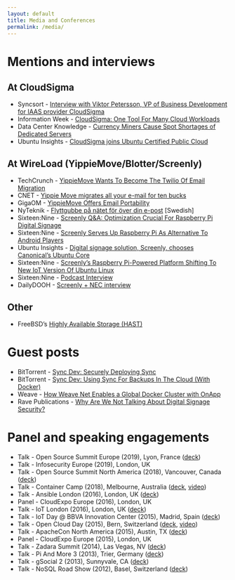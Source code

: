 ```yaml
---
layout: default
title: Media and Conferences
permalink: /media/
---
```

<div class="copy">
  <h1>Mentions and interviews</h1>
  <h2>At CloudSigma</h2>
  <ul>
    <li>Syncsort - <a href="https://blog.syncsort.com/2015/01/big-data/interview-viktor-petersson-vp-business-development-iaas-provider-cloudsigma/">Interview with Viktor Petersson, VP of Business Development for IAAS provider CloudSigma</a></li>
    <li>Information Week - <a href="https://www.informationweek.com/cloud/cloud-storage/cloudsigma-one-tool-for-many-cloud-workloads/d/d-id/1114055">CloudSigma: One Tool For Many Cloud Workloads</a></li>
    <li>Data Center Knowledge - <a href="https://www.informationweek.com/cloud/cloud-storage/cloudsigma-one-tool-for-many-cloud-workloads/d/d-id/1114055">Currency Miners Cause Spot Shortages of Dedicated Servers</a></li>
    <li>Ubuntu Insights - <a href="https://blog.ubuntu.com/2014/10/15/cloudsigma-joins-ubuntu-certified-public-cloud">CloudSigma joins Ubuntu Certified Public Cloud</a></li>
  </ul>
  <h2>At WireLoad (YippieMove/Blotter/Screenly)</h2>
  <ul>
    <li>TechCrunch - <a href="https://techcrunch.com/2012/02/07/yippiemove-wants-to-become-the-twilio-of-email-migration/">YippieMove Wants To Become The Twilio Of Email Migration</a></li>
    <li>CNET - <a href="https://www.cnet.com/news/yippie-move-migrates-all-your-e-mail-for-ten-bucks/">Yippie Move migrates all your e-mail for ten bucks</a></li>
    <li>GigaOM - <a href="https://gigaom.com/2008/08/14/yippiemove-email-portability/">YippieMove Offers Email Portability</a></li>
    <li>NyTeknik - <a href="https://www.nyteknik.se/digitalisering/flyttgubbe-pa-natet-for-over-din-e-post-6408650">Flyttgubbe på nätet för över din e-post</a> [Swedish]</li>
    <li>Sixteen:Nine - <a href="https://www.sixteen-nine.net/2014/03/24/screenly-qa-optimization-crucial-raspberry-pi-digital-signage/">Screenly Q&amp;A: Optimization Crucial For Raspberry Pi Digital Signage</a></li>
    <li>Sixteen:Nine - <a href="https://www.sixteen-nine.net/2013/05/03/screenly-serves-raspberry-pi-alternative-android-players/">Screenly Serves Up Raspberry Pi As Alternative To Android Players</a></li>
    <li>Ubuntu Insights - <a href="https://blog.ubuntu.com/2016/05/18/digital-signage-solution-screenly-chooses-canonicals-ubuntu-core">Digital signage solution, Screenly, chooses Canonical’s Ubuntu Core</a></li>
    <li>Sixteen:Nine - <a href="https://www.sixteen-nine.net/2016/05/18/screenlys-raspberry-pi-powered-platform-shifting-to-new-iot-version-of-ubuntu-linux/">Screenly’s Raspberry Pi-Powered Platform Shifting To New IoT Version Of Ubuntu Linux</a></li>
    <li>Sixteen:Nine - <a href="http://sixteennine.podbean.com/e/viktor-petersson-screenly/">Podcast Interview</a></li>
    <li>DailyDOOH - <a href="https://www.youtube.com/watch?v=LtFCOHrgvs4">Screenly + NEC interview</a></li>
  </ul>
  <h2>Other</h2>
  <ul>
    <li>FreeBSD’s <a href="https://www.freebsd.org/doc/en/books/handbook/disks-hast.html">Highly Available Storage (HAST)</a></li>
  </ul>
  <h1>Guest posts</h1>
  <ul>
    <li>BitTorrent - <a href="https://www.resilio.com/blog/sync-dev-securely-deploying-sync">Sync Dev: Securely Deploying Sync</a></li>
    <li>BitTorrent - <a href="https://www.resilio.com/blog/sync-dev-using-sync-for-backups-in-the-cloud-with-docker">Sync Dev: Using Sync For Backups In The Cloud (With Docker)</a></li>
    <li>Weave - <a href="https://www.weave.works/blog/weave-global-docker-cluster/">How Weave Net Enables a Global Docker Cluster with OnApp</a></li>
    <li>Rave Publications - <a href="https://www.ravepubs.com/not-talking-digital-signage-security/">Why Are We Not Talking About Digital Signage Security?</a></li>
  </ul>
  <h1>Panel and speaking engagements</h1>
  <ul>
    <li>Talk - Open Source Summit Europe (2019), Lyon, France (<a href="https://speakerdeck.com/vpetersson/the-s-in-iot-stands-for-security">deck</a>)</li>
    <li>Talk - Infosecurity Europe (2019), London, UK</li>
    <li>Talk - Open Source Summit North America (2018), Vancouver, Canada (<a href="https://events.linuxfoundation.org/wp-content/uploads/2017/11/The-S-in-IoT-Stands-for-Security-Viktor-Petersson-Screenly-Andrew-Martin-Control-Plane.pdf">deck</a>)</li>
    <li>Talk - Container Camp (2018), Melbourne, Australia (<a href="https://docs.google.com/presentation/d/1E1ZzkMmytOoW-aLkWlJzFT1MYLWE2RyAv0qOjQkxDt8/edit?usp=sharing">deck</a>, <a href="https://www.youtube.com/watch?v=PmWYTjr_Xso">video</a>)</li>
    <li>Talk - Ansible London (2016), London, UK (<a href="https://speakerdeck.com/vpetersson/provisioner-at-ansible-london">deck</a>)</li>
    <li>Panel - CloudExpo Europe (2016), London, UK</li>
    <li>Talk - IoT London (2016), London, UK (<a href="https://speakerdeck.com/vpetersson/screenly-at-iot-london">deck</a>)</li>
    <li>Talk - IoT Day @ BBVA Innovation Center (2015), Madrid, Spain (<a href="https://speakerdeck.com/vpetersson/iot-use-case-screenly">deck</a>)</li>
    <li>Talk - Open Cloud Day (2015), Bern, Switzerland (<a href="https://speakerdeck.com/vpetersson/server-evolution-from-mainframes-to-containers-and-paas">deck</a>, <a href="https://www.youtube.com/watch?v=pHdc3f98Kxs&index=11&list=PLofS3lNZckseu0v_CP4XjgDUQxRKfF6gA">video</a>) </li>
    <li>Talk - ApacheCon North America (2015), Austin, TX (<a href="https://speakerdeck.com/vpetersson/an-introduction-to-cgroups-and-cgroupspy">deck</a>)</li>
    <li>Panel - CloudExpo Europe (2015), London, UK</li>
    <li>Talk - Zadara Summit (2014), Las Vegas, NV (<a href="https://speakerdeck.com/vpetersson/cloudsigma-zadara-summit">deck</a>)</li>
    <li>Talk - Pi And More 3 (2013), Trier, Germany (<a href="https://speakerdeck.com/vpetersson/screenly-at-pi-and-more-3">deck</a>)</li>
    <li>Talk - gSocial 2 (2013), Sunnyvale, CA (<a href="https://speakerdeck.com/vpetersson/email-migration-best-practices">deck</a>)</li>
    <li>Talk - NoSQL Road Show (2012), Basel, Switzerland (<a href="https://speakerdeck.com/vpetersson/mongodbs-replica-sets-painless-scaling-and-high-availability-ha">deck</a>)</li>
  </ul>
</div>
